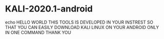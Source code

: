 # KALI-2020.1-android
echo HELLO WORLD THIS TOOLS IS DEVELOPED IN YOUR INSTREST SO THAT YOU CAN EASILY DOWNLOAD KALI LINUX ON YOUR ANDROID ONLY IN ONE COMMAND THANK YOU
